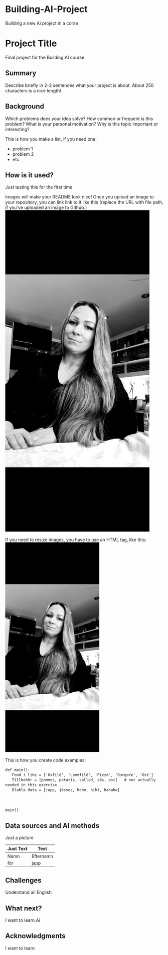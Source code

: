 # Building-AI-Project
Building a new Ai project in a corse
# Project Title

Final project for the Building AI course

## Summary

Describe briefly in 2-3 sentences what your project is about. About 250 characters is a nice length! 


## Background

Which problems does your idea solve? How common or frequent is this problem? What is your personal motivation? Why is this topic important or interesting?

This is how you make a list, if you need one:
* problem 1
* problem 2
* etc.


## How is it used?

Just testing this for the first time

Images will make your README look nice!
Once you upload an image to your repository, you can link link to it like this (replace the URL with file path, if you've uploaded an image to Github.)
![Cme](me.jpg)

If you need to resize images, you have to use an HTML tag, like this:
<img src="me.jpg" width="300">

This is how you create code examples:
```
def main():
   Food i like = ['Oxfilé', 'Lammfilé', 'Pizza', 'Burgare', 'Ost']
   Tillbehör = [pommes, potatis, sallad, sås, ost]   # not actually needed in this exercise...
   Blabla data = [japp, jösses, hoho, hihi, hahaha]

 

main()
```


## Data sources and AI methods
Just a picture

| Just Text     | Text |
| ----------- | ----------- |
| Namn      | Efternamn       |
| för   | japp        |

## Challenges

Understand all English

## What next?

I want to learn Ai


## Acknowledgments

I want to learn
